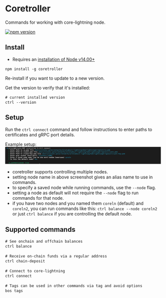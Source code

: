 # Coretroller

Commands for working with core-lightning node.

[![npm version](https://badge.fury.io/js/coretroller.svg)](https://badge.fury.io/js/coretroller)

## Install

- Requires an [installation of Node v14.00+][nodejs-install-guide]

```shell
npm install -g coretroller
```

Re-install if you want to update to a new version.

Get the version to verify that it's installed:

```shell
# current installed version
ctrl --version
``` 

## Setup
Run the `ctrl connect` command and follow instructions to enter paths to certificates and gRPC port details.

Example setup:
  ![Balanced Channel Open](./public/ctrl_setup_screenshot.png)

- coretroller supports controlling multiple nodes.
- setting node name in above screenshot gives an alias name to use in commands.
- to specify a saved node while running commands, use the `--node` flag. 
- setting a node as default will not require the `--node` flag to run commands for that node.
- if you have two nodes and you named them `coreln` (default) and `coreln2`, you can run commands like this: `ctrl balance --node coreln2` or just `ctrl balance` if you are controlling the default node.

## Supported commands

```shell
# See onchain and offchain balances
ctrl balance

# Receive on-chain funds via a regular address
ctrl chain-deposit

# Connect to core-lightning
ctrl connect

# Tags can be used in other commands via tag and avoid options
bos tags
```




[nodejs-install-guide]: https://gist.github.com/alexbosworth/8fad3d51f9e1ff67995713edf2d20126